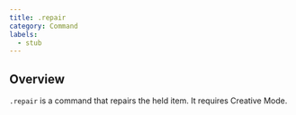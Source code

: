 ```yaml
---
title: .repair
category: Command
labels:
  - stub
---
```

## Overview
`.repair` is a command that repairs the held item. It requires Creative Mode.
